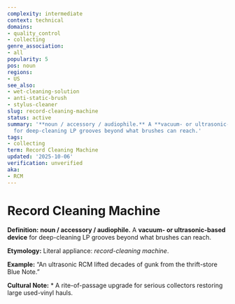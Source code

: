 ```yaml
---
complexity: intermediate
context: technical
domains:
- quality_control
- collecting
genre_association:
- all
popularity: 5
pos: noun
regions:
- US
see_also:
- wet-cleaning-solution
- anti-static-brush
- stylus-cleaner
slug: record-cleaning-machine
status: active
summary: '**noun / accessory / audiophile.** A **vacuum- or ultrasonic-based device**
  for deep-cleaning LP grooves beyond what brushes can reach.'
tags:
- collecting
term: Record Cleaning Machine
updated: '2025-10-06'
verification: unverified
aka:
- RCM
---
```


# Record Cleaning Machine

**Definition:** **noun / accessory / audiophile.** A **vacuum- or ultrasonic-based device** for deep-cleaning LP grooves beyond what brushes can reach.

**Etymology:** Literal appliance: *record-cleaning machine*.

**Example:** “An ultrasonic RCM lifted decades of gunk from the thrift-store Blue Note.”

**Cultural Note:** * A rite-of-passage upgrade for serious collectors restoring large used-vinyl hauls.

